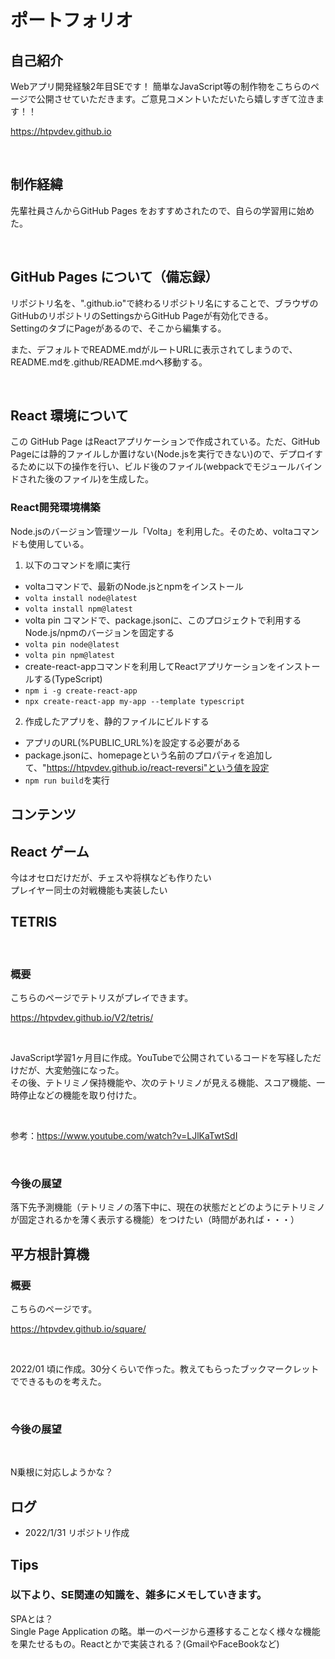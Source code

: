 # ポートフォリオ

## 自己紹介

Webアプリ開発経験2年目SEです！
簡単なJavaScript等の制作物をこちらのページで公開させていただきます。ご意見コメントいただいたら嬉しすぎて泣きます！！

<https://htpvdev.github.io>

<br>

## 制作経緯

先輩社員さんからGitHub Pages をおすすめされたので、自らの学習用に始めた。  

<br>

## GitHub Pages について（備忘録）

リポジトリ名を、".github.io"で終わるリポジトリ名にすることで、ブラウザのGitHubのリポジトリのSettingsからGitHub Pageが有効化できる。  
SettingのタブにPageがあるので、そこから編集する。  
  
また、デフォルトでREADME.mdがルートURLに表示されてしまうので、README.mdを.github/README.mdへ移動する。

<br>

## React 環境について

この GitHub Page はReactアプリケーションで作成されている。ただ、GitHub Pageには静的ファイルしか置けない(Node.jsを実行できない)ので、デプロイするために以下の操作を行い、ビルド後のファイル(webpackでモジュールバインドされた後のファイル)を生成した。

### React開発環境構築

Node.jsのバージョン管理ツール「Volta」を利用した。そのため、voltaコマンドも使用している。

1. 以下のコマンドを順に実行
- voltaコマンドで、最新のNode.jsとnpmをインストール
- `volta install node@latest`
- `volta install npm@latest`
- volta pin コマンドで、package.jsonに、このプロジェクトで利用するNode.js/npmのバージョンを固定する
- `volta pin node@latest`
- `volta pin npm@latest`
- create-react-appコマンドを利用してReactアプリケーションをインストールする(TypeScript)
- `npm i -g create-react-app`
- `npx create-react-app my-app --template typescript`

2. 作成したアプリを、静的ファイルにビルドする
- アプリのURL(%PUBLIC_URL%)を設定する必要がある
- package.jsonに、homepageという名前のプロパティを追加して、"https://htpvdev.github.io/react-reversi"という値を設定
- `npm run build`を実行

## コンテンツ

## React ゲーム

今はオセロだけだが、チェスや将棋なども作りたい  
プレイヤー同士の対戦機能も実装したい

## TETRIS
<br>

### 概要
こちらのページでテトリスがプレイできます。

<https://htpvdev.github.io/V2/tetris/>

<br>

JavaScript学習1ヶ月目に作成。YouTubeで公開されているコードを写経しただけだが、大変勉強になった。  
その後、テトリミノ保持機能や、次のテトリミノが見える機能、スコア機能、一時停止などの機能を取り付けた。  

<br>

参考：<https://www.youtube.com/watch?v=LJlKaTwtSdI>  

<br>

### 今後の展望
落下先予測機能（テトリミノの落下中に、現在の状態だとどのようにテトリミノが固定されるかを薄く表示する機能）をつけたい（時間があれば・・・）  

## 平方根計算機

### 概要

こちらのページです。

<https://htpvdev.github.io/square/>

<br>

2022/01 頃に作成。30分くらいで作った。教えてもらったブックマークレットでできるものを考えた。

<br>

### 今後の展望

<br>

N乗根に対応しようかな？

## ログ

- 2022/1/31 リポジトリ作成

## Tips

### 以下より、SE関連の知識を、雑多にメモしていきます。

SPAとは？  
Single Page Application の略。単一のページから遷移することなく様々な機能を果たせるもの。Reactとかで実装される？(GmailやFaceBookなど)

